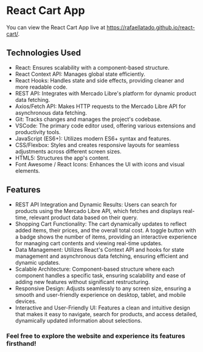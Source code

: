 # React Cart App

You can view the React Cart App live at <a href="https://rafaellatado.github.io/react-cart/" target="_blank">https://rafaellatado.github.io/react-cart/</a>.

## Technologies Used
- React: Ensures scalability with a component-based structure.
- React Context API: Manages global state efficiently.
- React Hooks: Handles state and side effects, providing cleaner and more readable code.
- REST API: Integrates with Mercado Libre's platform for dynamic product data fetching.
- Axios/Fetch API: Makes HTTP requests to the Mercado Libre API for asynchronous data fetching.
- Git: Tracks changes and manages the project's codebase.
- VSCode: The primary code editor used, offering various extensions and productivity tools.
- JavaScript (ES6+): Utilizes modern ES6+ syntax and features.
- CSS/Flexbox: Styles and creates responsive layouts for seamless adjustments across different screen sizes.
- HTML5: Structures the app's content.
- Font Awesome / React Icons: Enhances the UI with icons and visual elements.

## Features
- REST API Integration and Dynamic Results: Users can search for products using the Mercado Libre API, which fetches and displays real-time, relevant product data based on their query.
- Shopping Cart Functionality: The cart dynamically updates to reflect added items, their prices, and the overall total cost. A toggle button with a badge shows the number of items, providing an interactive experience for managing cart contents and viewing real-time updates.
- Data Management: Utilizes React's Context API and hooks for state management and asynchronous data fetching, ensuring efficient and dynamic updates.
- Scalable Architecture: Component-based structure where each component handles a specific task, ensuring scalability and ease of adding new features without significant restructuring.
- Responsive Design: Adjusts seamlessly to any screen size, ensuring a smooth and user-friendly experience on desktop, tablet, and mobile devices.
- Interactive and User-Friendly UI: Features a clean and intuitive design that makes it easy to navigate, search for products, and access detailed, dynamically updated information about selections.

### Feel free to explore the website and experience its features firsthand!